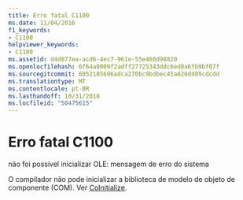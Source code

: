 ```yaml
---
title: Erro fatal C1100
ms.date: 11/04/2016
f1_keywords:
- C1100
helpviewer_keywords:
- C1100
ms.assetid: d4d877ea-acd6-4ec7-961e-55e460d98820
ms.openlocfilehash: 6f64a0009f2adff27725343ddc6ed8a6fb9bf07f
ms.sourcegitcommit: 6052185696adca270bc9bdbec45a626dd89cdcdd
ms.translationtype: MT
ms.contentlocale: pt-BR
ms.lasthandoff: 10/31/2018
ms.locfileid: "50475615"
---
```

# <a name="fatal-error-c1100"></a>Erro fatal C1100

não foi possível inicializar OLE: mensagem de erro do sistema

O compilador não pode inicializar a biblioteca de modelo de objeto de componente (COM). Ver [CoInitialize](/windows/desktop/api/objbase/nf-objbase-coinitialize).
